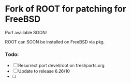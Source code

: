 # Fork of ROOT for patching for FreeBSD

Port available SOON!

ROOT can SOON be installed on FreeBSD via pkg.

### Todo:

- [ ] Resurrect port devel/root on freshports.org
- [ ] Update to release 6.26/10
- [ ] 
